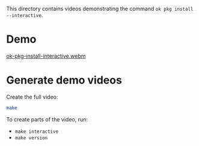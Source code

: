 This directory contains videos demonstrating the command `ok pkg install --interactive`.

# Demo

[ok-pkg-install-interactive.webm](https://github.com/user-attachments/assets/ec4d89f8-f5bc-475c-9d9f-ba9577c2aa6d)

# Generate demo videos

Create the full video:

```sh
make
``` 

To create parts of the video, run:

- `make interactive`
- `make version`
